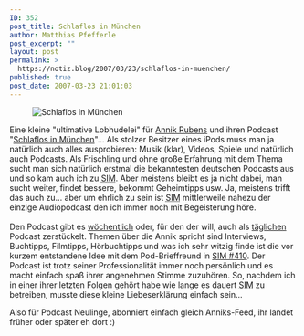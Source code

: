 ```yaml
---
ID: 352
post_title: Schlaflos in München
author: Matthias Pfefferle
post_excerpt: ""
layout: post
permalink: >
  https://notiz.blog/2007/03/23/schlaflos-in-muenchen/
published: true
post_date: 2007-03-23 21:01:03
---
```

<!-- wp:image {"align":"center"} -->
<figure class="wp-block-image aligncenter"><img src="https://notiz.blog/wp-content/uploads/2007/03/sim.jpg" alt="Schlaflos in München" /></figure>
<!-- /wp:image -->

<!-- wp:paragraph -->
<p>Eine kleine "ultimative Lobhudelei" für <a href="http://www.podsitter.com/wordpress/?page_id=10">Annik Rubens</a> und ihren Podcast "<a href="http://www.schlaflosinmuenchen.net/">Schlaflos in München</a>"... Als stolzer Besitzer eines iPods muss man ja natürlich auch alles ausprobieren: Musik (klar), Videos, Spiele und natürlich auch Podcasts. Als Frischling und ohne große Erfahrung mit dem Thema sucht man sich natürlich erstmal die bekanntesten deutschen Podcasts aus und so kam auch ich zu <abbr title="Schlaflos in München">SIM</abbr>. Aber meistens bleibt es ja nicht dabei, man sucht weiter, findet bessere, bekommt Geheimtipps usw. Ja, meistens trifft das auch zu... aber um ehrlich zu sein ist <abbr title="Schlaflos in München">SIM</abbr> mittlerweile nahezu der einzige Audiopodcast den ich immer noch mit Begeisterung höre.<br/>
	<br/> Den Podcast gibt es <a href="http://feeds.schlaflosinmuenchen.com/weeklysim.xml">wöchentlich</a> oder, für den der will, auch als <a href="http://feeds.schlaflosinmuenchen.com/dailysim.xml">täglichen</a> Podcast zerstückelt. Themen über die Annik spricht sind Interviews, Buchtipps, Filmtipps, Hörbuchtipps und was ich sehr witzig finde ist die vor kurzem entstandene Idee mit dem Pod-Brieffreund in <a href="http://www.podsitter.com/wordpress/?p=68">SIM #410</a>. Der Podcast ist trotz seiner Professionalität immer noch persönlich und es macht einfach spaß ihrer angenehmen Stimme zuzuhören. So, nachdem ich in einer ihrer letzten Folgen gehört habe wie lange es dauert <abbr title="Schlaflos in München">SIM</abbr> zu betreiben, musste diese kleine Liebeserklärung einfach sein...</p>
<!-- /wp:paragraph -->

<!-- wp:more -->
<!--more-->
<!-- /wp:more -->

<!-- wp:paragraph -->
<p>Also für Podcast Neulinge, abonniert einfach gleich Anniks-Feed, ihr landet früher oder später eh dort :)</p>
<!-- /wp:paragraph -->